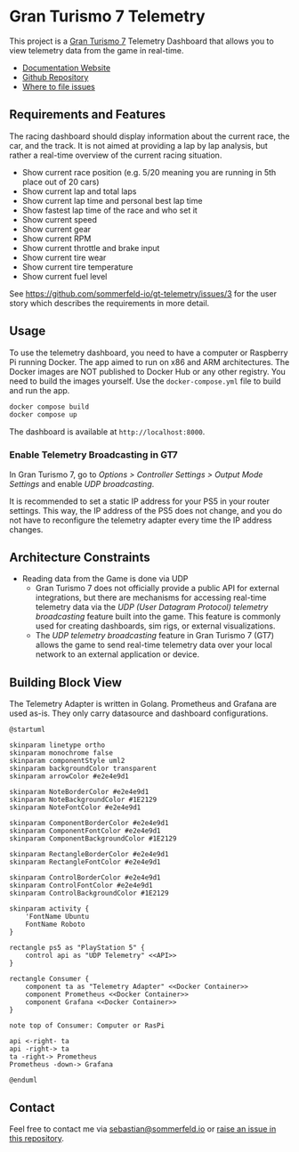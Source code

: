 <!-- ---
hide:
  - navigation
--- -->

# Gran Turismo 7 Telemetry

[doc-website]: https://sommerfeld-io.github.io/gt-telemetry
[github-repo]: https://github.com/sommerfeld-io/gt-telemetry
[file-issues]: https://github.com/sommerfeld-io/gt-telemetry/issues

This project is a [Gran Turismo 7](https://www.gran-turismo.com/us/gt7/top) Telemetry Dashboard that allows you to view telemetry data from the game in real-time.

- [Documentation Website][doc-website]
- [Github Repository][github-repo]
- [Where to file issues][file-issues]

## Requirements and Features

The racing dashboard should display information about the current race, the car, and the track. It is not aimed at providing a lap by lap analysis, but rather a real-time overview of the current racing situation.

- Show current race position (e.g. 5/20 meaning you are running in 5th place out of 20 cars)
- Show current lap and total laps
- Show current lap time and personal best lap time
- Show fastest lap time of the race and who set it
- Show current speed
- Show current gear
- Show current RPM
- Show current throttle and brake input
- Show current tire wear
- Show current tire temperature
- Show current fuel level

See <https://github.com/sommerfeld-io/gt-telemetry/issues/3> for the user story which describes the requirements in more detail.

<!-- The lap by lap analysis dashboard should provide a detailed analysis of each lap driven during the race. It should allow the user to compare lap times, sector times, and other telemetry data between laps. A user should be able to compare throttle and brake inputs, RPM, speed, and other data between laps.

See <https://github.com/sommerfeld-io/gt-telemetry/issues/4> for the user story which describes the requirements in more detail. -->

## Usage

To use the telemetry dashboard, you need to have a computer or Raspberry Pi running Docker. The app aimed to run on x86 and ARM architectures. The Docker images are NOT published to Docker Hub or any other registry. You need to build the images yourself. Use the `docker-compose.yml` file to build and run the app.

```bash
docker compose build
docker compose up
```

The dashboard is available at `http://localhost:8000`.

### Enable Telemetry Broadcasting in GT7

In Gran Turismo 7, go to *Options > Controller Settings > Output Mode Settings* and enable *UDP broadcasting*.

It is recommended to set a static IP address for your PS5 in your router settings. This way, the IP address of the PS5 does not change, and you do not have to reconfigure the telemetry adapter every time the IP address changes.

## Architecture Constraints

- Reading data from the Game is done via UDP
    - Gran Turismo 7 does not officially provide a public API for external integrations, but there are mechanisms for accessing real-time telemetry data via the *UDP (User Datagram Protocol) telemetry broadcasting* feature built into the game. This feature is commonly used for creating dashboards, sim rigs, or external visualizations.
    - The *UDP telemetry broadcasting* feature in Gran Turismo 7 (GT7) allows the game to send real-time telemetry data over your local network to an external application or device.

## Building Block View

The Telemetry Adapter is written in Golang. Prometheus and Grafana are used as-is. They only carry datasource and dashboard configurations.

```kroki-plantuml
@startuml

skinparam linetype ortho
skinparam monochrome false
skinparam componentStyle uml2
skinparam backgroundColor transparent
skinparam arrowColor #e2e4e9d1

skinparam NoteBorderColor #e2e4e9d1
skinparam NoteBackgroundColor #1E2129
skinparam NoteFontColor #e2e4e9d1

skinparam ComponentBorderColor #e2e4e9d1
skinparam ComponentFontColor #e2e4e9d1
skinparam ComponentBackgroundColor #1E2129

skinparam RectangleBorderColor #e2e4e9d1
skinparam RectangleFontColor #e2e4e9d1

skinparam ControlBorderColor #e2e4e9d1
skinparam ControlFontColor #e2e4e9d1
skinparam ControlBackgroundColor #1E2129

skinparam activity {
    'FontName Ubuntu
    FontName Roboto
}

rectangle ps5 as "PlayStation 5" {
    control api as "UDP Telemetry" <<API>>
}

rectangle Consumer {
    component ta as "Telemetry Adapter" <<Docker Container>>
    component Prometheus <<Docker Container>>
    component Grafana <<Docker Container>>
}

note top of Consumer: Computer or RasPi

api <-right- ta
api -right-> ta
ta -right-> Prometheus
Prometheus -down-> Grafana

@enduml
```

## Contact

Feel free to contact me via <sebastian@sommerfeld.io> or [raise an issue in this repository][file-issues].

<!-- !    DO NOT EDIT DIRECTLY !!!!!                         -->
<!-- !    File is auto-generated by pipeline                 -->
<!-- !    Contents are based on files from docs/about dir    -->
